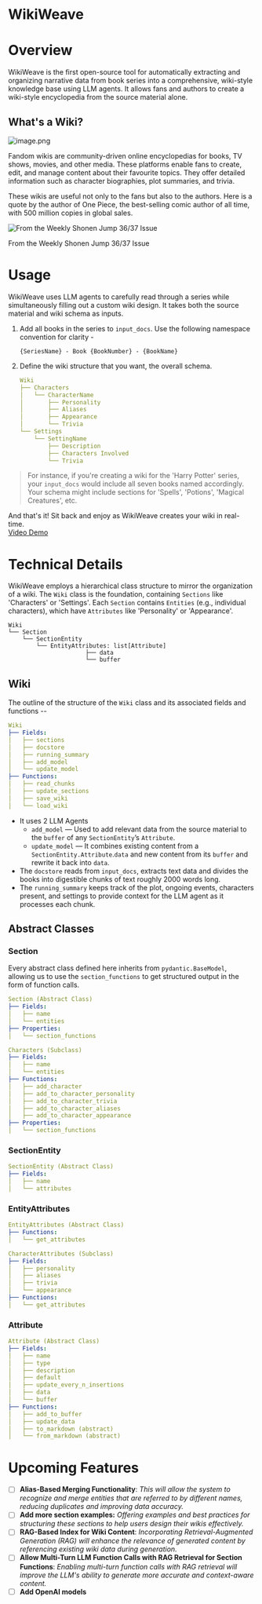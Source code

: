 # WikiWeave

# Overview

WikiWeave is the first open-source tool for automatically extracting and organizing narrative data from book series into a comprehensive, wiki-style knowledge base using LLM agents. It allows fans and authors to create a wiki-style encyclopedia from the source material alone. 

## What's a Wiki?

![image.png](assets/mistborn_wiki_ss.png)

Fandom wikis are community-driven online encyclopedias for books, TV shows, movies, and other media. These platforms enable fans to create, edit, and manage content about their favourite topics. They offer detailed information such as character biographies, plot summaries, and trivia.

These wikis are useful not only to the fans but also to the authors. Here is a quote by the author of One Piece, the best-selling comic author of all time, with 500 million copies in global sales.

![From the Weekly Shonen Jump 36/37 Issue](assets/oda_wiki_ref.png)

From the Weekly Shonen Jump 36/37 Issue

# Usage

WikiWeave uses LLM agents to carefully read through a series while simultaneously filling out a custom wiki design.  It takes both the source material and wiki schema as inputs. 

1. Add all books in the series to `input_docs`.  Use the following namespace convention for clarity -
    
    ```
    {SeriesName} - Book {BookNumber} - {BookName}
    ```
    
2. Define the wiki structure that you want, the overall schema. 
    
    ```yaml
    Wiki
    ├── Characters
    │   └── CharacterName
    │       ├── Personality
    │       ├── Aliases
    │       ├── Appearance
    │       └── Trivia
    └── Settings
        └── SettingName
            ├── Description
            ├── Characters Involved
            └── Trivia
    ```
    

> For instance, if you're creating a wiki for the 'Harry Potter' series, your `input_docs` would include all seven books named accordingly. Your schema might include sections for 'Spells', 'Potions', 'Magical Creatures', etc.
> 

And that's it! Sit back and enjoy as WikiWeave creates your wiki in real-time.  
[Video Demo](https://youtu.be/974D9dRZAuo)

# Technical Details

WikiWeave employs a hierarchical class structure to mirror the organization of a wiki. The `Wiki` class is the foundation, containing `Sections` like 'Characters' or 'Settings'. Each `Section` contains `Entities` (e.g., individual characters), which have `Attributes` like 'Personality' or 'Appearance'.

```
Wiki
└── Section
    └── SectionEntity
        └── EntityAttributes: list[Attribute]
				      ├── data
				      └── buffer            
```

## Wiki

The outline of the structure of the `Wiki` class and its associated fields and functions --

```yaml
Wiki
├── Fields:
│   ├── sections
│   ├── docstore
│   ├── running_summary
│   ├── add_model
│   └── update_model
├── Functions:
│   ├── read_chunks
│   ├── update_sections
│   ├── save_wiki
│   └── load_wiki
```

- It uses 2 LLM Agents
    - `add_model` — Used to add relevant data from the source material to the `buffer` of any `SectionEntity`’s `Attribute`.
    - `update_model` —  It combines existing content from a `SectionEntity.Attribute`.`data` and new content from its `buffer` and rewrite it back into `data`.
- The `docstore` reads from `input_docs`, extracts text data and divides the books into digestible chunks of text roughly 2000 words long.
- The `running_summary` keeps track of the plot, ongoing events, characters present, and settings to provide context for the LLM agent as it processes each chunk.

## Abstract Classes

### Section

Every abstract class defined here inherits from `pydantic.BaseModel`, allowing us to use the `section_functions` to get structured output in the form of function calls.

```yaml
Section (Abstract Class)
├── Fields:
│   ├── name
│   └── entities
├── Properties:
│   └── section_functions

Characters (Subclass)
├── Fields:
│   ├── name
│   └── entities
├── Functions:
│   ├── add_character
│   ├── add_to_character_personality
│   ├── add_to_character_trivia
│   ├── add_to_character_aliases
│   ├── add_to_character_appearance
├── Properties:
│   └── section_functions
```

### SectionEntity

```yaml
SectionEntity (Abstract Class)
├── Fields:
│   ├── name
│   └── attributes
```

### EntityAttributes

```yaml
EntityAttributes (Abstract Class)
├── Functions:
│   └── get_attributes

CharacterAttributes (Subclass)
├── Fields:
│   ├── personality
│   ├── aliases
│   ├── trivia
│   └── appearance
├── Functions:
│   └── get_attributes

```

### Attribute

```yaml
Attribute (Abstract Class)
├── Fields:
│   ├── name
│   ├── type
│   ├── description
│   ├── default
│   ├── update_every_n_insertions
│   ├── data
│   └── buffer
├── Functions:
│   ├── add_to_buffer
│   ├── update_data
│   ├── to_markdown (abstract)
│   └── from_markdown (abstract)
```

# Upcoming Features

- [ ]  **Alias-Based Merging Functionality**: *This will allow the system to recognize and merge entities that are referred to by different names, reducing duplicates and improving data accuracy.*
- [ ]  **Add more section examples:** *Offering examples and best practices for structuring these sections to help users design their wikis effectively.*
- [ ]  **RAG-Based Index for Wiki Content**: *Incorporating Retrieval-Augmented Generation (RAG) will enhance the relevance of generated content by referencing existing wiki data during generation.*
- [ ]  **Allow Multi-Turn LLM Function Calls with RAG Retrieval for Section Functions**: *Enabling multi-turn function calls with RAG retrieval will improve the LLM's ability to generate more accurate and context-aware content.*
- [ ]  **Add OpenAI models**
